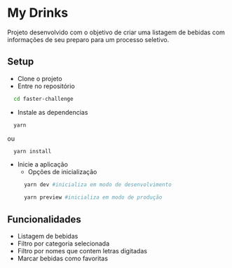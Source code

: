 # My Drinks

Projeto desenvolvido com o objetivo de criar uma listagem de bebidas com informações de seu preparo para um processo seletivo.

## Setup

- Clone o projeto
- Entre no repositório

```bash
  cd faster-challenge
```

- Instale as dependencias

```bash
  yarn
```

ou

```bash
  yarn install
```

- Inicie a aplicação
  - Opções de inicialização
  ```bash
    yarn dev #inicializa em modo de desenvolvimento
  ```
  ```bash
    yarn preview #inicializa em modo de produção
  ```

## Funcionalidades

- Listagem de bebidas
- Filtro por categoria selecionada
- Filtro por nomes que contem letras digitadas
- Marcar bebidas como favoritas
